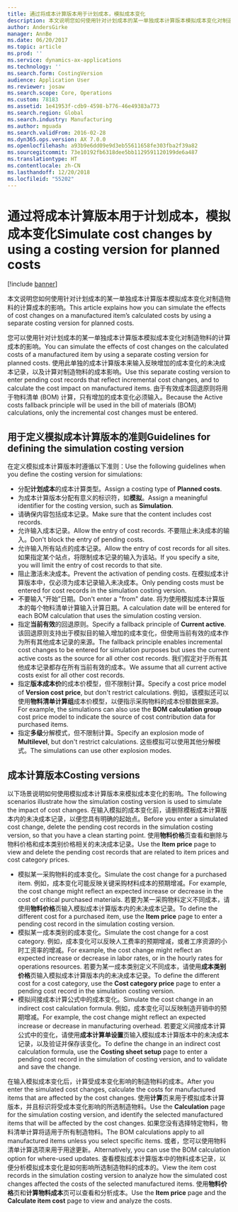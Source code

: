 ```yaml
---
title: 通过将成本计算版本用于计划成本，模拟成本变化
description: 本文说明您如何使用针对计划成本的某一单独成本计算版本模拟成本变化对制造物料的计算成本的影响。
author: AndersGirke
manager: AnnBe
ms.date: 06/20/2017
ms.topic: article
ms.prod: ''
ms.service: dynamics-ax-applications
ms.technology: ''
ms.search.form: CostingVersion
audience: Application User
ms.reviewer: josaw
ms.search.scope: Core, Operations
ms.custom: 78183
ms.assetid: 1e41953f-cdb9-4598-b776-46e49383a773
ms.search.region: Global
ms.search.industry: Manufacturing
ms.author: mguada
ms.search.validFrom: 2016-02-28
ms.dyn365.ops.version: AX 7.0.0
ms.openlocfilehash: a93b9e6dd09e9d3eb55611658fe303fba2f39a82
ms.sourcegitcommit: 73e10192fb6318dee5bb1129591120199de6a487
ms.translationtype: HT
ms.contentlocale: zh-CN
ms.lasthandoff: 12/20/2018
ms.locfileid: "55202"
---
```

# <a name="simulate-cost-changes-by-using-a-costing-version-for-planned-costs"></a><span data-ttu-id="21f9e-103">通过将成本计算版本用于计划成本，模拟成本变化</span><span class="sxs-lookup"><span data-stu-id="21f9e-103">Simulate cost changes by using a costing version for planned costs</span></span>

[!include [banner](../includes/banner.md)]

<span data-ttu-id="21f9e-104">本文说明您如何使用针对计划成本的某一单独成本计算版本模拟成本变化对制造物料的计算成本的影响。</span><span class="sxs-lookup"><span data-stu-id="21f9e-104">This article explains how you can simulate the effects of cost changes on a manufactured item’s calculated costs by using a separate costing version for planned costs.</span></span>

<span data-ttu-id="21f9e-105">您可以使用针对计划成本的某一单独成本计算版本模拟成本变化对制造物料的计算成本的影响。</span><span class="sxs-lookup"><span data-stu-id="21f9e-105">You can simulate the effects of cost changes on the calculated costs of a manufactured item by using a separate costing version for planned costs.</span></span> <span data-ttu-id="21f9e-106">使用此单独的成本计算版本来输入反映增加的成本变化的未决成本记录，以及计算对制造物料的成本影响。</span><span class="sxs-lookup"><span data-stu-id="21f9e-106">Use this separate costing version to enter pending cost records that reflect incremental cost changes, and to calculate the cost impact on manufactured items.</span></span> <span data-ttu-id="21f9e-107">由于有效成本回退原则将用于物料清单 (BOM) 计算，只有增加的成本变化必须输入。</span><span class="sxs-lookup"><span data-stu-id="21f9e-107">Because the Active costs fallback principle will be used in the bill of materials (BOM) calculations, only the incremental cost changes must be entered.</span></span>

## <a name="guidelines-for-defining-the-simulation-costing-version"></a><span data-ttu-id="21f9e-108">用于定义模拟成本计算版本的准则</span><span class="sxs-lookup"><span data-stu-id="21f9e-108">Guidelines for defining the simulation costing version</span></span>
<span data-ttu-id="21f9e-109">在定义模拟成本计算版本时遵循以下准则：</span><span class="sxs-lookup"><span data-stu-id="21f9e-109">Use the following guidelines when you define the costing version for simulations:</span></span>

-   <span data-ttu-id="21f9e-110">分配**计划成本**的成本计算类型。</span><span class="sxs-lookup"><span data-stu-id="21f9e-110">Assign a costing type of **Planned costs**.</span></span>
-   <span data-ttu-id="21f9e-111">为成本计算版本分配有意义的标识符，如**模拟**。</span><span class="sxs-lookup"><span data-stu-id="21f9e-111">Assign a meaningful identifier for the costing version, such as **Simulation**.</span></span>
-   <span data-ttu-id="21f9e-112">请确保内容包括成本记录。</span><span class="sxs-lookup"><span data-stu-id="21f9e-112">Make sure that the content includes cost records.</span></span>
-   <span data-ttu-id="21f9e-113">允许输入成本记录。</span><span class="sxs-lookup"><span data-stu-id="21f9e-113">Allow the entry of cost records.</span></span> <span data-ttu-id="21f9e-114">不要阻止未决成本的输入。</span><span class="sxs-lookup"><span data-stu-id="21f9e-114">Don't block the entry of pending costs.</span></span>
-   <span data-ttu-id="21f9e-115">允许输入所有站点的成本记录。</span><span class="sxs-lookup"><span data-stu-id="21f9e-115">Allow the entry of cost records for all sites.</span></span> <span data-ttu-id="21f9e-116">如果指定某个站点，将限制成本记录的输入为该站。</span><span class="sxs-lookup"><span data-stu-id="21f9e-116">If you specify a site, you will limit the entry of cost records to that site.</span></span>
-   <span data-ttu-id="21f9e-117">阻止激活未决成本。</span><span class="sxs-lookup"><span data-stu-id="21f9e-117">Prevent the activation of pending costs.</span></span> <span data-ttu-id="21f9e-118">在模拟成本计算版本中，仅必须为成本记录输入未决成本。</span><span class="sxs-lookup"><span data-stu-id="21f9e-118">Only pending costs must be entered for cost records in the simulation costing version.</span></span>
-   <span data-ttu-id="21f9e-119">不要输入“开始”日期。</span><span class="sxs-lookup"><span data-stu-id="21f9e-119">Don't enter a "from" date.</span></span> <span data-ttu-id="21f9e-120">将为使用模拟成本计算版本的每个物料清单计算输入计算日期。</span><span class="sxs-lookup"><span data-stu-id="21f9e-120">A calculation date will be entered for each BOM calculation that uses the simulation costing version.</span></span>
-   <span data-ttu-id="21f9e-121">指定**当前有效**的回退原则。</span><span class="sxs-lookup"><span data-stu-id="21f9e-121">Specify a fallback principle of **Current active**.</span></span> <span data-ttu-id="21f9e-122">该回退原则支持出于模拟目的输入增加的成本变化，但使用当前有效的成本作为所有其他成本记录的来源。</span><span class="sxs-lookup"><span data-stu-id="21f9e-122">The fallback principle enables incremental cost changes to be entered for simulation purposes but uses the current active costs as the source for all other cost records.</span></span> <span data-ttu-id="21f9e-123">我们假定对于所有其他成本记录都存在所有当前有效的成本。</span><span class="sxs-lookup"><span data-stu-id="21f9e-123">We assume that all current active costs exist for all other cost records.</span></span>
-   <span data-ttu-id="21f9e-124">指定**版本成本价**的成本价模型，但不限制计算。</span><span class="sxs-lookup"><span data-stu-id="21f9e-124">Specify a cost price model of **Version cost price**, but don't restrict calculations.</span></span> <span data-ttu-id="21f9e-125">例如，该模拟还可以使用**物料清单计算组**成本价模型，以便指示采购物料的成本份额数据来源。</span><span class="sxs-lookup"><span data-stu-id="21f9e-125">For example, the simulations can also use the **BOM calculation group** cost price model to indicate the source of cost contribution data for purchased items.</span></span>
-   <span data-ttu-id="21f9e-126">指定**多级**分解模式，但不限制计算。</span><span class="sxs-lookup"><span data-stu-id="21f9e-126">Specify an explosion mode of **Multilevel**, but don't restrict calculations.</span></span> <span data-ttu-id="21f9e-127">这些模拟可以使用其他分解模式。</span><span class="sxs-lookup"><span data-stu-id="21f9e-127">The simulations can use other explosion modes.</span></span>

## <a name="costing-versions"></a><span data-ttu-id="21f9e-128">成本计算版本</span><span class="sxs-lookup"><span data-stu-id="21f9e-128">Costing versions</span></span>
<span data-ttu-id="21f9e-129">以下场景说明如何使用模拟成本计算版本来模拟成本变化的影响。</span><span class="sxs-lookup"><span data-stu-id="21f9e-129">The following scenarios illustrate how the simulation costing version is used to simulate the impact of cost changes.</span></span> <span data-ttu-id="21f9e-130">在输入模拟的成本变化前，请删除模板成本计算版本内的未决成本记录，以便您具有明确的起始点。</span><span class="sxs-lookup"><span data-stu-id="21f9e-130">Before you enter a simulated cost change, delete the pending cost records in the simulation costing version, so that you have a clean starting point.</span></span> <span data-ttu-id="21f9e-131">使用**物料价格**页查看和删除与物料价格和成本类别价格相关的未决成本记录。</span><span class="sxs-lookup"><span data-stu-id="21f9e-131">Use the **Item price** page to view and delete the pending cost records that are related to item prices and cost category prices.</span></span>

-   <span data-ttu-id="21f9e-132">模拟某一采购物料的成本变化。</span><span class="sxs-lookup"><span data-stu-id="21f9e-132">Simulate the cost change for a purchased item.</span></span> <span data-ttu-id="21f9e-133">例如，成本变化可能反映关键采购材料成本的预期增减。</span><span class="sxs-lookup"><span data-stu-id="21f9e-133">For example, the cost change might reflect an expected increase or decrease in the cost of critical purchased materials.</span></span> <span data-ttu-id="21f9e-134">若要为某一采购物料定义不同成本，请使用**物料价格**页输入模拟成本计算版本内的未决成本记录。</span><span class="sxs-lookup"><span data-stu-id="21f9e-134">To define the different cost for a purchased item, use the **Item price** page to enter a pending cost record in the simulation costing version.</span></span>
-   <span data-ttu-id="21f9e-135">模拟某一成本类别的成本变化。</span><span class="sxs-lookup"><span data-stu-id="21f9e-135">Simulate the cost change for a cost category.</span></span> <span data-ttu-id="21f9e-136">例如，成本变化可以反映人工费率的预期增减，或者工序资源的小时工资率的增减。</span><span class="sxs-lookup"><span data-stu-id="21f9e-136">For example, the cost change might reflect an expected increase or decrease in labor rates, or in the hourly rates for operations resources.</span></span> <span data-ttu-id="21f9e-137">若要为某一成本类别定义不同成本，请使用**成本类别价格**页输入模拟成本计算版本内的未决成本记录。</span><span class="sxs-lookup"><span data-stu-id="21f9e-137">To define the different cost for a cost category, use the **Cost category price** page to enter a pending cost record in the simulation costing version.</span></span>
-   <span data-ttu-id="21f9e-138">模拟间接成本计算公式中的成本变化。</span><span class="sxs-lookup"><span data-stu-id="21f9e-138">Simulate the cost change in an indirect cost calculation formula.</span></span> <span data-ttu-id="21f9e-139">例如，成本变化可以反映制造开销中的预期增减。</span><span class="sxs-lookup"><span data-stu-id="21f9e-139">For example, the cost change might reflect an expected increase or decrease in manufacturing overhead.</span></span> <span data-ttu-id="21f9e-140">若要定义间接成本计算公式中的变化，请使用**成本计算单设置**页输入模拟成本计算版本中的未决成本记录，以及验证并保存该变化。</span><span class="sxs-lookup"><span data-stu-id="21f9e-140">To define the change in an indirect cost calculation formula, use the **Costing sheet setup** page to enter a pending cost record in the simulation of costing version, and to validate and save the change.</span></span>

<span data-ttu-id="21f9e-141">在输入模拟成本变化后，计算受成本变化影响的制造物料的成本。</span><span class="sxs-lookup"><span data-stu-id="21f9e-141">After you enter the simulated cost changes, calculate the costs for manufactured items that are affected by the cost changes.</span></span> <span data-ttu-id="21f9e-142">使用**计算**页来用于模拟成本计算版本，并且标识将受成本变化影响的所选制造物料。</span><span class="sxs-lookup"><span data-stu-id="21f9e-142">Use the **Calculation** page for the simulation costing version, and identify the selected manufactured items that will be affected by the cost changes.</span></span> <span data-ttu-id="21f9e-143">如果您没有选择特定物料，物料清单计算将适用于所有制造物料。</span><span class="sxs-lookup"><span data-stu-id="21f9e-143">The BOM calculations apply to all manufactured items unless you select specific items.</span></span> <span data-ttu-id="21f9e-144">或者，您可以使用物料清单计算选项来用于用途更新。</span><span class="sxs-lookup"><span data-stu-id="21f9e-144">Alternatively, you can use the BOM calculation option for where-used updates.</span></span> <span data-ttu-id="21f9e-145">查看模拟成本计算版本中的物料成本记录，以便分析模拟成本变化是如何影响所选制造物料的成本的。</span><span class="sxs-lookup"><span data-stu-id="21f9e-145">View the item cost records in the simulation costing version to analyze how the simulated cost changes affected the costs of the selected manufactured items.</span></span> <span data-ttu-id="21f9e-146">使用**物料价格**页和**计算物料成本**页可以查看和分析成本。</span><span class="sxs-lookup"><span data-stu-id="21f9e-146">Use the **Item price** page and the **Calculate item cost** page to view and analyze the costs.</span></span>



